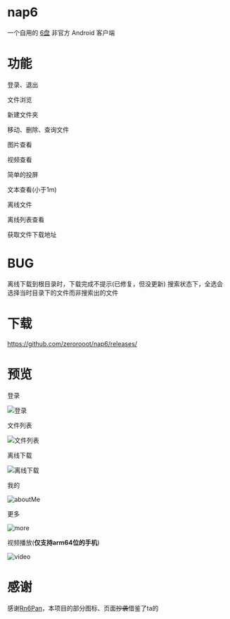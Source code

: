 # nap6

一个自用的 [6盘](https://2dland.cn/) 非官方 Android 客户端

# 功能

 登录、退出

文件浏览

新建文件夹

移动、删除、查询文件

图片查看

视频查看

简单的投屏

文本查看(小于1m)

离线文件

离线列表查看

获取文件下载地址

# BUG
离线下载到根目录时，下载完成不提示(已修复，但没更新)
搜索状态下，全选会选择当时目录下的文件而非搜索出的文件

# 下载

https://github.com/zerorooot/nap6/releases/

# 预览

登录

![登录](screenshot/login.png)

文件列表

![文件列表](screenshot/fileList.png)

离线下载

![离线下载](screenshot/offline.png)

我的

![aboutMe](screenshot/aboutMe.png)

更多

![more](screenshot/more.png)

视频播放(**仅支持arm64位的手机**)

![video](screenshot/video.jpg)

# 感谢

感谢[Rn6Pan](https://github.com/hjthjthjt/Rn6Pan)，本项目的部分图标、页面~~抄袭~~借鉴了ta的

